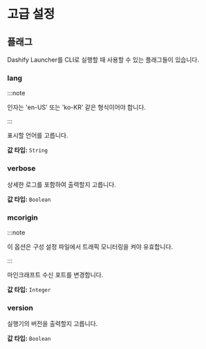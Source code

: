 # 고급 설정

## 플래그

Dashify Launcher를 CLI로 실행할 때 사용할 수 있는 플래그들이 있습니다.

### lang

:::note

인자는 'en-US' 또는 'ko-KR' 같은 형식이어야 합니다.

:::

표시할 언어를 고릅니다.

**값 타입:** `String`

### verbose

상세한 로그를 포함하여 출력할지 고릅니다.

**값 타입:** `Boolean`

### mcorigin

:::note

이 옵션은 구성 설정 파일에서 트래픽 모니터링을 켜야 유효합니다.

:::

마인크래프트 수신 포트를 변경합니다.

**값 타입:** `Integer`

### version

실행기의 버전을 출력할지 고릅니다.

**값 타입:** `Boolean`
